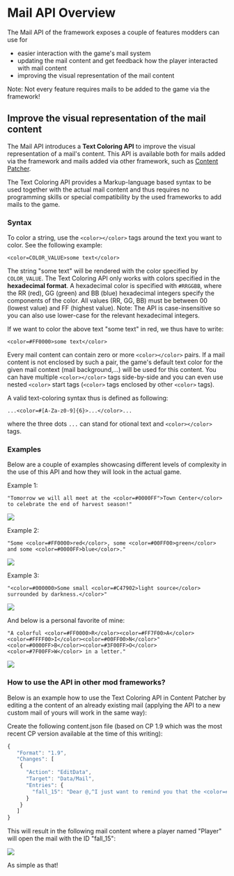 # Mail API Overview

The Mail API of the framework exposes a couple of features modders can use for 
* easier interaction with the game's mail system
* updating the mail content and get feedback how the player interacted with mail content
* improving the visual representation of the mail content

Note: Not every feature requires mails to be added to the game via the framework!

## Improve the visual representation of the mail content
The Mail API introduces a **Text Coloring API** to improve the visual representation of a mail's content. This API is available both for mails 
added via the framework and mails added via other framework, such as [Content Patcher](https://github.com/Pathoschild/StardewMods/tree/develop/ContentPatcher).

The Text Coloring API provides a Markup-language based syntax to be used together with the actual mail content and thus requires no programming skills 
or special compatibility by the used frameworks to add mails to the game.

### Syntax

To color a string, use the `<color></color>` tags around the text you want to color. See the following example:
```
<color=COLOR_VALUE>some text</color>
```
The string "some text" will be rendered with the color specified by `COLOR_VALUE`. The Text Coloring API only works with colors specified in 
the **hexadecimal format**.  A hexadecimal color is specified with `#RRGGBB`, where the RR (red), GG (green) and BB (blue) hexadecimal integers 
specify the components of the color. All values (RR, GG, BB) must be between 00 (lowest value) and FF (highest value). Note: The API is 
case-insensitive so you can also use lower-case for the relevant hexadecimal integers.

If we want to color the above text "some text" in red, we thus have to write:
```
<color=#FF0000>some text</color>
```

Every mail content can contain zero or more `<color></color>` pairs. If a mail content is not enclosed by such a pair, the game's default 
text color for the given mail context (mail background,...) will be used for this content. You can have multiple `<color></color>` 
tags side-by-side and you can even use nested `<color>` start tags (`<color>` tags enclosed by other `<color>` tags).

A valid text-coloring syntax thus is defined as following:
```
...<color=#[A-Za-z0-9]{6}>...</color>...
```
where the three dots `...` can stand for otional text and `<color></color>` tags.

### Examples

Below are a couple of examples showcasing different levels of complexity in the use of this API and how they will look in the actual game.

Example 1:
```
"Tomorrow we will all meet at the <color=#0000FF">Town Center</color> to celebrate the end of harvest season!"
```
![](../../docs/images/mail-service-text-coloring-api-example-1.png)

Example 2:
```
"Some <color=#FF0000>red</color>, some <color=#00FF00>green</color> and some <color=#0000FF>blue</color>."
```
![](../../docs/images/mail-service-text-coloring-api-example-2.png)

Example 3:
```
"<color=#000000>Some small <color=#C47902>light source</color> surrounded by darkness.</color>"
```
![](../../docs/images/mail-service-text-coloring-api-example-3.png)

And below is a personal favorite of mine:
```
"A colorful <color=#FF0000>R</color><color=#FF7F00>A</color><color=#FFFF00>I</color><color=#00FF00>N</color>"<color=#0000FF>B</color><color=#3F00FF>O</color><color=#7F00FF>W</color> in a letter."
```
![](../../docs/images/mail-service-text-coloring-api-example-rainbow.png)

### How to use the API in other mod frameworks?

Below is an example how to use the Text Coloring API in Content Patcher by editing a the content of an already existing mail (applying the 
API to a new custom mail of yours will work in the same way):

Create the following content.json file (based on CP 1.9 which was the most recent CP version available at the time of this writing):
```js
{
   "Format": "1.9",
   "Changes": [
    {
      "Action": "EditData",
      "Target": "Data/Mail",
      "Entries": {
        "fall_15": "Dear @,^I just want to remind you that the <color=#0000FF>Stardew Valley Fair</color> is happening tomorrow.^ Don't forget to bring your 9 items for the grange display.^ Remember, the fair starts at 9AM in the town square. See you there!^   -Mayor Lewis"
      }
    }
   ]
}
```
This will result in the following mail content where a player named "Player" will open the mail with the ID "fall_15":

![](../../docs/images/mail-service-cp-edit-example.png)

As simple as that!
